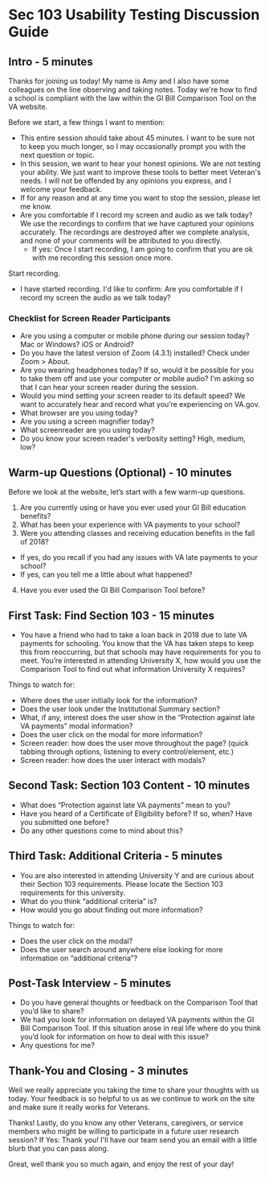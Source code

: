 # Sec 103 Usability Testing Discussion Guide

## Intro - 5 minutes

Thanks for joining us today! My name is Amy and I also have some colleagues on the line observing and taking notes. Today we're how to find a school is compliant with the law within the GI Bill Comparison Tool on the VA website.

Before we start, a few things I want to mention:
- This entire session should take about 45 minutes. I want to be sure not to keep you much longer, so I may occasionally prompt you with the next question or topic.
- In this session, we want to hear your honest opinions. We are not testing your ability. We just want to improve these tools to better meet Veteran's needs. I will not be offended by any opinions you express, and I welcome your feedback.
- If for any reason and at any time you want to stop the session, please let me know.
- Are you comfortable if I record my screen and audio as we talk today? We use the recordings to confirm that we have captured your opinions accurately. The recordings are destroyed after we complete analysis, and none of your comments will be attributed to you directly.
  - If yes: Once I start recording, I am going to confirm that you are ok with me recording this session once more.

Start recording.
- 	I have started recording. I'd like to confirm: Are you comfortable if I record my screen the audio as we talk today?

### Checklist for Screen Reader Participants
- 	Are you using a computer or mobile phone during our session today? Mac or Windows? iOS or Android?
- 	Do you have the latest version of Zoom (4.3.1) installed? Check under Zoom > About.
- 	Are you wearing headphones today? If so, would it be possible for you to take them off and use your computer or mobile audio? I'm asking so that I can hear your screen reader during the session.
- 	Would you mind setting your screen reader to its default speed? We want to accurately hear and record what you’re experiencing on VA.gov.
- 	What browser are you using today?
- 	Are you using a screen magnifier today?
- 	What screenreader are you using today?
- 	Do you know your screen reader's verbosity setting? High, medium, low?

## Warm-up Questions (Optional) - 10 minutes

Before we look at the website, let’s start with a few warm-up questions.

1.	Are you currently using or have you ever used your GI Bill education benefits?
2.	What has been your experience with VA payments to your school?
3.	Were you attending classes and receiving education benefits in the fall of 2018? 
  - If yes, do you recall if you had any issues with VA late payments to your school? 
  - If yes, can you tell me a little about what happened?
4.	Have you ever used the GI Bill Comparison Tool before?


## First Task: Find Section 103 - 15 minutes
-	You have a friend who had to take a loan back in 2018 due to late VA payments for schooling.  You know that the VA has taken steps to keep this from reoccurring, but that schools may have requirements for you to meet.  You’re interested in attending University X, how would you use the Comparison Tool to find out what information University X requires?

Things to watch for:
-	Where does the user initially look for the information?
-	Does the user look under the Institutional Summary section?
-	What, if any, interest does the user show in the “Protection against late VA payments” modal information?
-	Does the user click on the modal for more information?
-	Screen reader: how does the user move throughout the page? (quick tabbing through options, listening to every control/element, etc.)
-	Screen reader: how does the user interact with modals?


## Second Task: Section 103 Content - 10 minutes
-	What does “Protection against late VA payments” mean to you?
-	Have you heard of a Certificate of Eligibility before?  If so, when? Have you submitted one before?
-	Do any other questions come to mind about this?

## Third Task: Additional Criteria - 5 minutes
-	You are also interested in attending University Y and are curious about their Section 103 requirements.  Please locate the Section 103 requirements for this university.
  - What do you think “additional criteria” is?
  - How would you go about finding out more information?

Things to watch for:
-	Does the user click on the modal?
-	Does the user search around anywhere else looking for more information on “additional criteria”?

## Post-Task Interview - 5 minutes
-	Do you have general thoughts or feedback on the Comparison Tool that you’d like to share? 
-	We had you look for information on delayed VA payments within the GI Bill Comparison Tool.  If this situation arose in real life where do you think you’d look for information on how to deal with this issue? 
-	Any questions for me?

## Thank-You and Closing - 3 minutes

Well we really appreciate you taking the time to share your thoughts with us today. Your feedback is so helpful to us as we continue to work on the site and make sure it really works for Veterans.

Thanks! Lastly, do you know any other Veterans, caregivers, or service members who might be willing to participate in a future user research session? If Yes: Thank you! I'll have our team send you an email with a little blurb that you can pass along.

Great, well thank you so much again, and enjoy the rest of your day!

